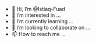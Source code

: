 - 👋 Hi, I’m @Istiaq-Fuad
- 👀 I’m interested in ...
- 🌱 I’m currently learning ...
- 💞️ I’m looking to collaborate on ...
- 📫 How to reach me ...

<!---
Istiaq-Fuad/Istiaq-Fuad is a ✨ special ✨ repository because its `README.md` (this file) appears on your GitHub profile.
You can click the Preview link to take a look at your changes.
--->
